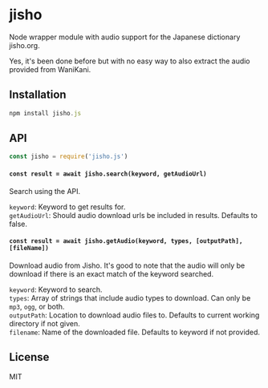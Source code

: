 # jisho

Node wrapper module with audio support for the Japanese dictionary jisho.org.

Yes, it's been done before but with no easy way to also extract the audio provided from WaniKani.

## Installation

``` js
npm install jisho.js
```

## API

``` js
const jisho = require('jisho.js')
````

#### `const result = await jisho.search(keyword, getAudioUrl)`

Search using the API.

`keyword`: Keyword to get results for.<br/>
`getAudioUrl`: Should audio download urls be included in results. Defaults to false.

#### `const result = await jisho.getAudio(keyword, types, [outputPath], [fileName])`

Download audio from Jisho. It's good to note that the audio will only be download if there is an exact match of the keyword searched.

`keyword`: Keyword to search.<br/>
`types`: Array of strings that include audio types to download. Can only be `mp3`, `ogg`, or both.<br/>
`outputPath`: Location to download audio files to. Defaults to current working directory if not given.<br/>
`filename`: Name of the downloaded file. Defaults to keyword if not provided.<br/>

## License

MIT
